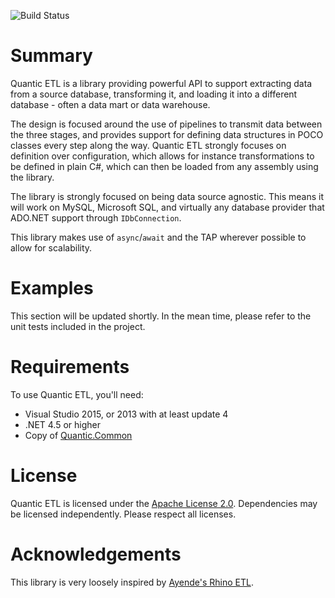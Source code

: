 ![Build Status](https://ci.appveyor.com/api/projects/status/github/aevitas/Quantic.Etl?branch=master&svg=true)

# Summary
Quantic ETL is a library providing powerful API to support extracting data from a source database, transforming it, and loading it into a different database - often a data mart or data warehouse.

The design is focused around the use of pipelines to transmit data between the three stages, and provides support for defining data structures in POCO classes every step along the way. Quantic ETL strongly focuses on definition over configuration, which allows for instance transformations to be defined in plain C#, which can then be loaded from any assembly using the library.

The library is strongly focused on being data source agnostic. This means it will work on MySQL, Microsoft SQL, and virtually any database provider that ADO.NET support through `IDbConnection`.

This library makes use of `async`/`await` and the TAP wherever possible to allow for scalability.

# Examples

This section will be updated shortly. In the mean time, please refer to the unit tests included in the project.

# Requirements
To use Quantic ETL, you'll need:

* Visual Studio 2015, or 2013 with at least update 4
* .NET 4.5 or higher
* Copy of [Quantic.Common](https://github.com/aevitas/Quantic.Common)

# License
Quantic ETL is licensed under the [Apache License 2.0](http://www.apache.org/licenses/LICENSE-2.0). Dependencies may be licensed independently. Please respect all licenses.

# Acknowledgements
This library is very loosely inspired by [Ayende's Rhino ETL](https://github.com/ayende/rhino-etl). 
